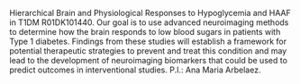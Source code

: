 Hierarchical Brain and Physiological Responses to Hypoglycemia and HAAF in T1DM R01DK101440.  Our goal is to use advanced neuroimaging methods to determine how the brain responds to low blood sugars in patients with Type 1 diabetes. Findings from these studies will establish a framework for potential therapeutic strategies to prevent and treat this condition and may lead to the development of neuroimaging biomarkers that could be used to predict outcomes in interventional studies.  P.I.:  Ana Maria Arbelaez. 
